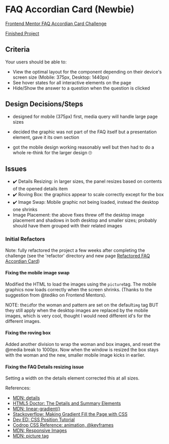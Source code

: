 # FAQ Accordian Card (Newbie)

[Frontend Mentor FAQ Accordian Card Challenge](https://www.frontendmentor.io/challenges/faq-accordion-card-XlyjD0Oam)

[Finished Project](https://janegca.github.io/fem-challenges/02-faq-card/index.html)

## Criteria

Your users should be able to:

- View the optimal layout for the component depending on their device's screen
  size (Mobile: 375px, Desktop: 1440px)
- See hover states for all interactive elements on the page
- Hide/Show the answer to a question when the question is clicked

## Design Decisions/Steps

- designed for mobile (375px) first, media query will handle large page sizes
- decided the graphic was not part of the FAQ itself but a presentation element,
  gave it its own section

- got the mobile design working reasonably well but then had to do a whole
  re-think for the larger design 🙄

## Issues

- ✔️ Details Resizing: in larger sizes, the panel resizes based on contents of
  the opened details item
- ✔️ Roving Box: the graphics appear to scale correctly except for the box
- ✔️ Image Swap: Mobile graphic not being loaded, instead the desktop one
  shrinks
- Image Placement: the above fixes threw off the desktop image placement and
  shadows in both desktop and smaller sizes; probably should have them grouped
  with their related images

### Initial Refactors

Note: fully refactored the project a few weeks after completing the challenge
(see the 'refactor' directory and new page
[Refactored FAQ Accordian Card](https://janegca.github.io/fem-challenges/02-faq-card/refactor/index.html))

#### Fixing the mobile image swap

Modified the HTML to load the images using the `picture`tag. The mobile graphics
now loads correctly when the screen shrinks. (Thanks to the suggestion from
@tediko on Frontend Mentors).

NOTE: the`id`for the woman and pattern are set on the default`img` tag BUT they
still apply when the desktop images are replaced by the mobile images, which is
very cool, thought I would need different id's for the different images.

#### Fixing the roving box

Added another division to wrap the woman and box images, and reset the @media
break to 1000px. Now when the window is resized the box stays with the woman and
the new, smaller mobile image kicks in earlier.

#### Fixing the FAQ Details resizing issue

Setting a width on the details element corrected this at all sizes.

References:

- [MDN: details](https://developer.mozilla.org/en-US/docs/Web/HTML/Element/details)
- [HTML5 Doctor: The Details and Summary Elements](https://html5doctor.com/the-details-and-summary-elements/)
- [MDN: linear-gradient()](<https://developer.mozilla.org/en-US/docs/Web/CSS/linear-gradient()>)
- [Stackoverflow: Making Gradient Fill the Page with CSS](https://stackoverflow.com/questions/16841323/making-gradient-background-fill-page-with-css)
- [Dev ED: CSS Position Tutorial](https://www.youtube.com/watch?v=gD3G67oPg-w&list=PLDyQo7g0_nsUjf046cCHKJ16U1SoXrElZ&index=3)
- [Codrop CSS Reference: animation, @keyframes](https://tympanus.net/codrops/css_reference/keyframes/)
- [MDN: Responsive Images](https://developer.mozilla.org/en-US/docs/Learn/HTML/Multimedia_and_embedding/Responsive_images)
- [MDN: picture tag](https://developer.mozilla.org/en-US/docs/Web/HTML/Element/picture)

